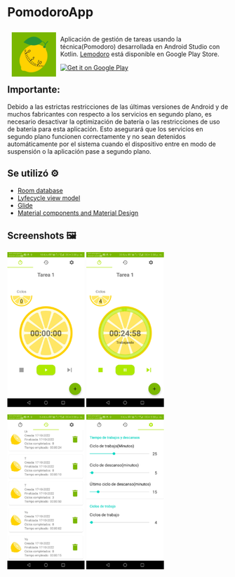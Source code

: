 # PomodoroApp

<img src="https://github.com/hall9zeha/PomodoroApp/blob/main/InKotlin/app/src/main/ic_launcher-playstore.png" align="left"
width="20%" hspace="10" vspace="10">
</br>
Aplicación de gestión de tareas usando la técnica(Pomodoro) desarrollada en Android Studio con Kotlin. 
[Lemodoro](https://play.google.com/store/apps/details?id=com.barryzeha.pomodoroapp) está disponible en  Google Play Store.
</br>
<p align="left">
<a href="https://play.google.com/store/apps/details?id=com.barryzeha.pomodoroapp">
    <img alt="Get it on Google Play"
        height="80"
        src="https://play.google.com/intl/en_us/badges/images/generic/en_badge_web_generic.png" />
</a>  

## Importante:
Debido a las estrictas restricciones de las últimas versiones de Android y de muchos fabricantes con respecto a los servicios en segundo plano, es necesario desactivar la optimización de batería o las restricciones de uso de batería para esta aplicación.
Esto asegurará que los servicios en segundo plano funcionen correctamente y no sean detenidos automáticamente por el sistema cuando el dispositivo entre en modo de suspensión o la aplicación pase a segundo plano.

## Se utilizó :gear:

* [Room database](https://developer.android.com/jetpack/androidx/releases/room?gclid=EAIaIQobChMIh-Hoi7C_-gIVRxXUAR2kZAAsEAAYASAAEgJnivD_BwE&gclsrc=aw.ds)
* [Lyfecycle view model](https://developer.android.com/jetpack/androidx/releases/lifecycle)
* [Glide](https://developer.android.com/training/dependency-injection/hilt-android) 
* [Material components and Material Design](https://material.io/components)

## Screenshots :framed_picture:

<img src="https://github.com/hall9zeha/PomodoroApp/blob/main/screenshots/img1.jpg" alt="drawing" width="35%" height="35%"/> <img src="https://github.com/hall9zeha/PomodoroApp/blob/main/screenshots/img2.jpg" alt="drawing" width="35%" height="35%"/>

 <img src="https://github.com/hall9zeha/PomodoroApp/blob/main/screenshots/img3.jpg" alt="drawing" width="35%" height="35%"/> <img src="https://github.com/hall9zeha/PomodoroApp/blob/main/screenshots/img4.jpg" alt="drawing" width="35%" height="35%"/>

 
